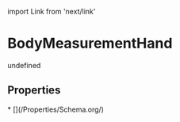 import Link from 'next/link'
# BodyMeasurementHand

undefined

## Properties

<Grid>
* [](/Properties/Schema.org/)

</Grid>

